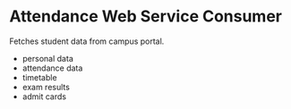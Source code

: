 # Attendance Web Service Consumer 
Fetches student data from campus portal.
- personal data
- attendance data
- timetable
- exam results
- admit cards
